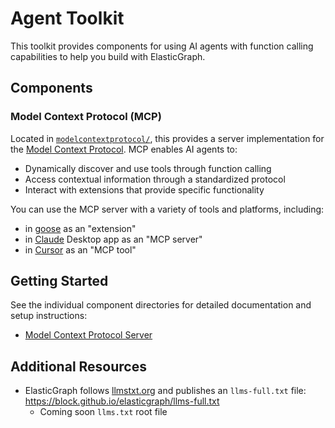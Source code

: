 # Agent Toolkit

This toolkit provides components for using AI agents with function calling capabilities to help you build with ElasticGraph.

## Components

### Model Context Protocol (MCP)

Located in [`modelcontextprotocol/`](./modelcontextprotocol/), this provides a server implementation for the [Model Context Protocol](https://modelcontextprotocol.io/). MCP enables AI agents to:

- Dynamically discover and use tools through function calling
- Access contextual information through a standardized protocol
- Interact with extensions that provide specific functionality

You can use the MCP server with a variety of tools and platforms, including:

- in [goose](https://block.github.io/goose/) as an "extension"
- in [Claude](https://www.anthropic.com/news/model-context-protocol) Desktop app as an "MCP server"
- in [Cursor](https://docs.cursor.com/context/model-context-protocol) as an "MCP tool"

## Getting Started

See the individual component directories for detailed documentation and setup instructions:
- [Model Context Protocol Server](./modelcontextprotocol/README.md)

## Additional Resources

- ElasticGraph follows [llmstxt.org](https://llmstxt.org/) and publishes an `llms-full.txt` file: https://block.github.io/elasticgraph/llms-full.txt
  - Coming soon `llms.txt` root file
